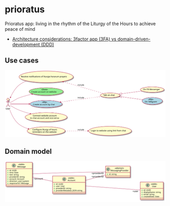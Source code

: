 # prioratus

Prioratus app: living in the rhythm of the Liturgy of the Hours to achieve peace of mind

- [Architecture considerations: 3factor app (3FA) vs domain-driven-development (DDD)](./3fa-vs-ddd.md)

## Use cases

![Use cases](./doc/uml/svg/use-cases.svg)

## Domain model

![Domain model](./doc/uml/svg/domain-model.svg)
